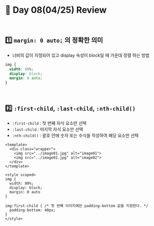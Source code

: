 # :page_facing_up: Day 08(04/25) Review

<br>

## :one: `margin: 0 auto;` 의 정확한 의미

- 너비의 값이 지정되어 있고 display 속성이 block일 때 가운데 정렬 하는 방법

```css
img {
  width: 80%;
  display: block;
  margin: 0 auto;
}
```

<br>

## :two: `:first-child`, `:last-child`, `:nth-child()`

- `:first-child` : 첫 번째 자식 요소만 선택
- `:last-child` : 마지막 자식 요소만 선택
- `:nth-child()` : 괄호 안에 숫자 또는 수식을 작성하여 해당 요소만 선택

```vue
<template>
  <div class="wrapper">
    <img src="../image01.jpg" alt="image01">
    <img src="../image02.jpg" alt="image02">
  </div>
</template>

<style scoped>
img {
  width: 80%;
  display: block;
  margin: 0 auto
}

img:first-child { /* 첫 번째 이미지에만 padding-bottom 값을 지정한다. */
  padding-bottom: 40px;
}
</style>
```

